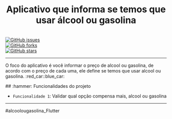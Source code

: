 <h1 align="center"><b>Aplicativo que informa se temos que usar álcool ou gasolina</b></h1>
<br>
<a href="https://github.com/LuizFernandoFreitas/alcoolougasolina_Flutter/issues"><img alt="GitHub issues" src="https://img.shields.io/github/issues/LuizFernandoFreitas/alcoolougasolina_Flutter"></a>
<br>
<a href="https://github.com/LuizFernandoFreitas/alcoolougasolina_Flutter/network"><img alt="GitHub forks" src="https://img.shields.io/github/forks/LuizFernandoFreitas/alcoolougasolina_Flutter"></a>
<br>
<a href="https://github.com/LuizFernandoFreitas/alcoolougasolina_Flutter/stargazers"><img alt="GitHub stars" src="https://img.shields.io/github/stars/LuizFernandoFreitas/alcoolougasolina_Flutter"></a>
<br>
<hr>
<p>O foco do aplicativo é você informar o preço de alcool ou gasolina, de acordo com o preço de cada uma, ele define se temos que usar alcool ou gasolina. :red_car::blue_car:</p>
<p>
  ## :hammer: Funcionalidades do projeto

- `Funcionalidade 1`: Validar qual opção compensa mais, alcool ou gasolina
</p>
<hr>
<p>#alcoolougasolina_Flutter</p>
